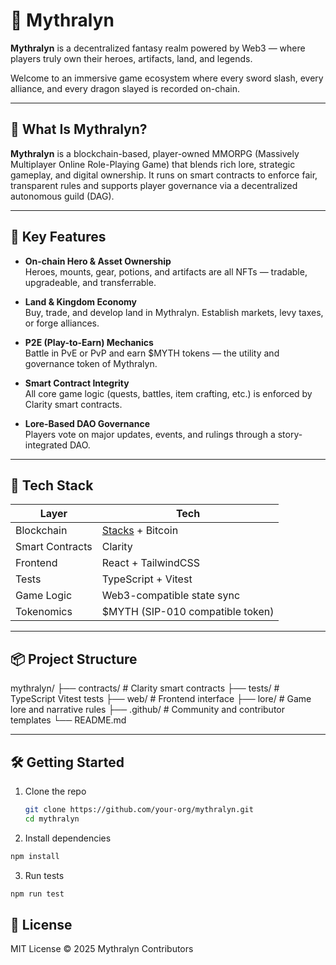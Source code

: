 # 🧝 Mythralyn

**Mythralyn** is a decentralized fantasy realm powered by Web3 — where players truly own their heroes, artifacts, land, and legends.

Welcome to an immersive game ecosystem where every sword slash, every alliance, and every dragon slayed is recorded on-chain.

---

## 🧩 What Is Mythralyn?

**Mythralyn** is a blockchain-based, player-owned MMORPG (Massively Multiplayer Online Role-Playing Game) that blends rich lore, strategic gameplay, and digital ownership. It runs on smart contracts to enforce fair, transparent rules and supports player governance via a decentralized autonomous guild (DAG).

---

## 🔮 Key Features

- **On-chain Hero & Asset Ownership**  
  Heroes, mounts, gear, potions, and artifacts are all NFTs — tradable, upgradeable, and transferrable.

- **Land & Kingdom Economy**  
  Buy, trade, and develop land in Mythralyn. Establish markets, levy taxes, or forge alliances.

- **P2E (Play-to-Earn) Mechanics**  
  Battle in PvE or PvP and earn $MYTH tokens — the utility and governance token of Mythralyn.

- **Smart Contract Integrity**  
  All core game logic (quests, battles, item crafting, etc.) is enforced by Clarity smart contracts.

- **Lore-Based DAO Governance**  
  Players vote on major updates, events, and rulings through a story-integrated DAO.

---

## 🔗 Tech Stack

| Layer       | Tech                             |
|------------|----------------------------------|
| Blockchain  | [Stacks](https://www.stacks.co/) + Bitcoin |
| Smart Contracts | Clarity                       |
| Frontend    | React + TailwindCSS               |
| Tests       | TypeScript + Vitest               |
| Game Logic  | Web3-compatible state sync        |
| Tokenomics  | $MYTH (SIP-010 compatible token)  |

---

## 📦 Project Structure

mythralyn/
├── contracts/ # Clarity smart contracts
├── tests/ # TypeScript Vitest tests
├── web/ # Frontend interface
├── lore/ # Game lore and narrative rules
├── .github/ # Community and contributor templates
└── README.md

---

## 🛠️ Getting Started

1. Clone the repo  
   ```bash
   git clone https://github.com/your-org/mythralyn.git
   cd mythralyn


2. Install dependencies

```bash
npm install
```

3. Run tests

```bash
npm run test
```

## 🏰 License
MIT License © 2025 Mythralyn Contributors
